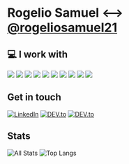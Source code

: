 # Rogelio Samuel <--> [@rogeliosamuel21](https://twitter.com/rogeliosamuel21)

## :computer: I work with

![](https://img.shields.io/badge/-Node.js-black?logo=node.js&style=for-the-badge) ![](https://img.shields.io/badge/-Reactjs-black?logo=react&style=for-the-badge) ![](https://img.shields.io/badge/-Javascrip-black?logo=javascript&style=for-the-badge) ![](https://img.shields.io/badge/-Typescript-black?logo=typescript&style=for-the-badge) ![](https://img.shields.io/badge/-MySQL-black?logo=mysql&style=for-the-badge) ![](https://img.shields.io/badge/-mongoDB-black?logo=mongodb&style=for-the-badge) ![](https://img.shields.io/badge/-Jest-black?logo=jest&style=for-the-badge) ![](https://img.shields.io/badge/-Git-black?logo=git&style=for-the-badge) ![](https://img.shields.io/badge/-GitHub-black?logo=github&style=for-the-badge) ![](https://img.shields.io/badge/-Postman-black?logo=postman&style=for-the-badge)

## Get in touch

<a href="https://www.linkedin.com/in/rogelio-samuel-moreno-corrales/" target="_blank"><img src="https://img.shields.io/badge/Rogelio Samuel-%230077B5.svg?&style=for-the-badge&logo=linkedin&logoColor=white" alt="LinkedIn"></a>
<a href="https://dev.to/rogeliosamuel621" target="_blank"><img src="https://img.shields.io/badge/rogeliosamuel621-%230A0A0A.svg?&style=for-the-badge&logo=DEV.to&logoColor=white" alt="DEV.to"></a>
<a href="https://twitter.com/rogeliosamuel21" target="_blank"><img src="https://img.shields.io/badge/-@rogeliosamuel21-1ca0f1?style=for-the-badge&logo=twitter&logoColor=white&link=https://twitter.com/rogeliosamuel21" alt="DEV.to"></a>

## Stats
![All Stats](https://github-readme-stats.vercel.app/api?username=sam-621&show_icons=true&include_all_commits=true&count_private=true&hide=contribs) ![Top Langs](https://github-readme-stats.vercel.app/api/top-langs/?username=rogeliosamuel621&layout=compact)

<!--
- 🔭 I’m currently working on ...
- 🌱 I’m currently learning ...
- 👯 I’m looking to collaborate on ...
- 🤔 I’m looking for help with ...
- 💬 Ask me about ...
- 📫 How to reach me: ...
- 😄 Pronouns: ...
- ⚡ Fun fact: ...
-->
